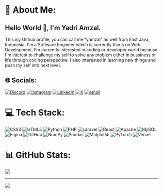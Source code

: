# 💫 About Me:
## Hello World 👋, I'm Yadri Amzal. 
This my Github profile, you can call me  "yamzal" as well from East Java, Indonesia. I'm a Software Engineer which is currently focus on Web Development. I'm currently interested in coding or developer world because I'm interest to challenge my self to solve any problem either in bussiness or life through coding perspective. I also interested in learning new things and push my self into next level.

## 🌐 Socials:
[![Discord](https://img.shields.io/badge/Discord-%237289DA.svg?logo=discord&logoColor=white)](https://discord.gg/yamzal) [![Instagram](https://img.shields.io/badge/Instagram-%23E4405F.svg?logo=Instagram&logoColor=white)](https://instagram.com/https://www.instagram.com/rk.ymzl/) [![LinkedIn](https://img.shields.io/badge/LinkedIn-%230077B5.svg?logo=linkedin&logoColor=white)]([https://linkedin.com/in/Yadribullah-hul-amtsal](https://www.linkedin.com/in/yadribullah-hul-amtsal/)) [![X](https://img.shields.io/badge/X-black.svg?logo=X&logoColor=white)](https://x.com/https://x.com/ydr_amzl) [![email](https://img.shields.io/badge/Email-D14836?logo=gmail&logoColor=white)](mailto:yadri.amz@gmail.com) 

# 💻 Tech Stack:
![CSS3](https://img.shields.io/badge/css3-%231572B6.svg?style=for-the-badge&logo=css3&logoColor=white) ![HTML5](https://img.shields.io/badge/html5-%23E34F26.svg?style=for-the-badge&logo=html5&logoColor=white) ![Python](https://img.shields.io/badge/python-3670A0?style=for-the-badge&logo=python&logoColor=ffdd54) ![PHP](https://img.shields.io/badge/php-%23777BB4.svg?style=for-the-badge&logo=php&logoColor=white) ![Laravel](https://img.shields.io/badge/laravel-%23FF2D20.svg?style=for-the-badge&logo=laravel&logoColor=white) ![React](https://img.shields.io/badge/react-%2320232a.svg?style=for-the-badge&logo=react&logoColor=%2361DAFB) ![Apache](https://img.shields.io/badge/apache-%23D42029.svg?style=for-the-badge&logo=apache&logoColor=white) ![MySQL](https://img.shields.io/badge/mysql-4479A1.svg?style=for-the-badge&logo=mysql&logoColor=white) ![Figma](https://img.shields.io/badge/figma-%23F24E1E.svg?style=for-the-badge&logo=figma&logoColor=white) ![GitHub](https://img.shields.io/badge/github-%23121011.svg?style=for-the-badge&logo=github&logoColor=white) ![NumPy](https://img.shields.io/badge/numpy-%23013243.svg?style=for-the-badge&logo=numpy&logoColor=white) ![Pandas](https://img.shields.io/badge/pandas-%23150458.svg?style=for-the-badge&logo=pandas&logoColor=white) ![Matplotlib](https://img.shields.io/badge/Matplotlib-%23ffffff.svg?style=for-the-badge&logo=Matplotlib&logoColor=black) ![PyTorch](https://img.shields.io/badge/PyTorch-%23EE4C2C.svg?style=for-the-badge&logo=PyTorch&logoColor=white) ![Vercel](https://img.shields.io/badge/vercel-%23000000.svg?style=for-the-badge&logo=vercel&logoColor=white)
# 📊 GitHub Stats:
![](https://github-readme-stats.vercel.app/api/top-langs/?username=justyamzal&theme=dark&hide_border=false&include_all_commits=true&count_private=true&layout=compact)

---
[![](https://visitcount.itsvg.in/api?id=justyamzal&icon=0&color=0)](https://visitcount.itsvg.in)

<!-- Proudly created with GPRM ( https://gprm.itsvg.in ) -->